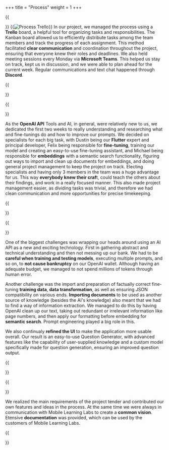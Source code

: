 +++
title = "Process"
weight = 1
+++

{{<section title="Process">}}
{{<image src="process_trello.png" alt="Process Trello" caption="Trello board">}}
In our project, we managed the process using a **Trello** board, a helpful tool for organizing tasks and responsibilities. The Kanban board allowed us to efficiently distribute tasks among the team members and track the progress of each assignment. This method facilitated **clear communication** and coordination throughout the project, ensuring that everyone knew their roles and deadlines. We also held meeting sessions every Monday via **Microsoft Teams**. This helped us stay on track, kept us in discussion, and we were able to plan ahead for the current week. Regular communications and text chat happened through **Discord**.

{{</section>}} 

{{<section title="📋 Project start">}}

As the **OpenAI API** Tools and AI, in general, were relatively new to us, we dedicated the first two weeks to really understanding and researching what  and fine-tunings do and how to improve our prompts. We decided on specialists for each big task, with Dustin being our **Flutter** expert and principal developer, Felix being responsible for **fine-tuning**, training our model and creating an easy-to-use fine-tuning assistant, and Michael being responsible for **embeddings** with a semantic search functionality, figuring out ways to import and clean up documents for embeddings, and doing general project management to keep the project on track. Electing specialists and having only 3 members in the team was a huge advantage for us. This way **everybody knew their craf**t, could teach the others about their findings, and work in a really focused manner. This also made project management easier, as dividing tasks was trivial, and therefore we had clean communication and more opportunities for precise timekeeping.

{{</section>}} 


{{<section title="💢 Challenges">}}

One of the biggest challenges was wrapping our heads around using an AI API as a new and exciting technology. First in gathering abstract and technical understanding and then not messing up our bank. We had to be **careful when training and testing models**, executing multiple prompts, and so on, to **not cause bankruptcy** on our OpenAI wallet. Although having an adequate budget, we managed to not spend millions of tokens through human error. 

Another challenge was the import and preparation of factually correct fine-tuning **training data**, **data transformation**, as well as ensuring JSON compatibility on various ends. **Importing documents** to be used as another source of knowledge (besides the AI's knowledge) also meant that we had to find a way of information extraction. We managed to do this by having OpenAI clean up our text, taking out redundant or irrelevant information like page numbers, and then apply our formatting before embedding for **semantic search**. Prompt engineering played a big role in this.

We also continualy **refined the UI** to make the application more usable overall.
Our result is an easy-to-use Question Generator, with advanced features like the capability of user-supplied knowledge and a custom model specifically made for question generation, ensuring an improved question output.

{{</section>}} 

{{<section title="🟰 Project Results">}}

We realized the main requirements of the project tender and contributed our own features and ideas in the process. At the same time we were always in communication with Mobile Learning Labs to create a **common vision**. Etensive **documentation** was provided, which can be used by the customers of Mobile Learning Labs.

{{</section>}} 